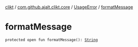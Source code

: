 [clikt](../../index.md) / [com.github.ajalt.clikt.core](../index.md) / [UsageError](index.md) / [formatMessage](./format-message.md)

# formatMessage

`protected open fun formatMessage(): `[`String`](https://kotlinlang.org/api/latest/jvm/stdlib/kotlin/-string/index.html)